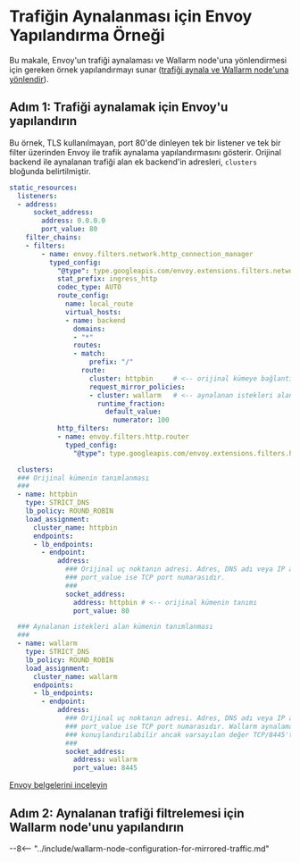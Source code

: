 # Trafiğin Aynalanması için Envoy Yapılandırma Örneği

Bu makale, Envoy'un trafiği aynalaması ve Wallarm node'una yönlendirmesi için gereken örnek yapılandırmayı sunar ([trafiği aynala ve Wallarm node'una yönlendir](overview.md)).

## Adım 1: Trafiği aynalamak için Envoy'u yapılandırın

Bu örnek, TLS kullanılmayan, port 80'de dinleyen tek bir listener ve tek bir filter üzerinden Envoy ile trafik aynalama yapılandırmasını gösterir. Orijinal backend ile aynalanan trafiği alan ek backend'in adresleri, `clusters` bloğunda belirtilmiştir.

```yaml
static_resources:
  listeners:
  - address:
      socket_address:
        address: 0.0.0.0
        port_value: 80
    filter_chains:
    - filters:
        - name: envoy.filters.network.http_connection_manager
          typed_config:
            "@type": type.googleapis.com/envoy.extensions.filters.network.http_connection_manager.v3.HttpConnectionManager
            stat_prefix: ingress_http
            codec_type: AUTO
            route_config:
              name: local_route
              virtual_hosts:
              - name: backend
                domains:
                - "*"
                routes:
                - match:
                    prefix: "/"
                  route:
                    cluster: httpbin     # <-- orijinal kümeye bağlantı
                    request_mirror_policies:
                    - cluster: wallarm   # <-- aynalanan istekleri alan kümeye bağlantı
                      runtime_fraction:
                        default_value:
                          numerator: 100
            http_filters:
            - name: envoy.filters.http.router
              typed_config:
                "@type": type.googleapis.com/envoy.extensions.filters.http.router.v3.Router

  clusters:
  ### Orijinal kümenin tanımlanması
  ###
  - name: httpbin
    type: STRICT_DNS
    lb_policy: ROUND_ROBIN
    load_assignment:
      cluster_name: httpbin
      endpoints:
      - lb_endpoints:
        - endpoint:
            address:
              ### Orijinal uç noktanın adresi. Adres, DNS adı veya IP adresidir,
              ### port_value ise TCP port numarasıdır.
              ###
              socket_address:
                address: httpbin # <-- orijinal kümenin tanımı
                port_value: 80

  ### Aynalanan istekleri alan kümenin tanımlanması
  ###
  - name: wallarm
    type: STRICT_DNS
    lb_policy: ROUND_ROBIN
    load_assignment:
      cluster_name: wallarm
      endpoints:
      - lb_endpoints:
        - endpoint:
            address:
              ### Orijinal uç noktanın adresi. Adres, DNS adı veya IP adresidir,
              ### port_value ise TCP port numarasıdır. Wallarm aynalama şeması herhangi bir portta
              ### konuşlandırılabilir ancak varsayılan değer TCP/8445'tir.
              ###
              socket_address:
                address: wallarm
                port_value: 8445
```

[Envoy belgelerini inceleyin](https://www.envoyproxy.io/docs/envoy/latest/api-v3/config/route/v3/route_components.proto)

## Adım 2: Aynalanan trafiği filtrelemesi için Wallarm node'unu yapılandırın

--8<-- "../include/wallarm-node-configuration-for-mirrored-traffic.md"